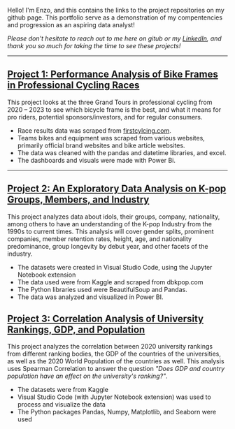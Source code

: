 Hello! I'm Enzo, and this contains the links to the project repositories on my github page. This portfolio serve as a demonstration of my compentencies and progression as an aspiring data analyst!

_Please don't hesitate to reach out to me here on gitub or my [LinkedIn](https://www.linkedin.com/in/enzo-pimentel-002422276/), and thank you so much for taking the time to see these projects!_

---
## [Project 1: Performance Analysis of Bike Frames in Professional Cycling Races](https://github.com/enzopimentel/Bike-Frames-in-Grand-Tour-Wins)

This project looks at the three Grand Tours in professional cycling from 2020 – 2023 to see which bicycle frame is the best, and what it means for pro riders, potential sponsors/investors, and for regular consumers. 

* Race results data was scraped from [firstcylcing.com](https://firstcycling.com/).
* Teams bikes and equipment was scraped from various websites, primarily official brand websites and bike article websites.
* The data was cleaned with the pandas and datetime libraries, and excel.
* The dashboards and visuals were made with Power Bi.
---
## [Project 2: An Exploratory Data Analysis on K-pop Groups, Members, and Industry](https://github.com/enzopimentel/K-pop-Industry-Exploratory-Analysis)

This project analyzes data about idols, their groups, company, nationality, among others to have an understanding of the K-pop Industry from the 1990s to current times. This analysis will cover gender splits, prominent companies, member retention rates, height, age, and nationality predominance, group longevity by debut year, and other facets of the industry.

* The datasets were created in Visual Studio Code, using the Jupyter Notebook extension
* The data used were from Kaggle and scraped from dbkpop.com
* The Python libraries used were BeautifulSoup and Pandas.
* The data was analyzed and visualized in Power BI.

## [Project 3: Correlation Analysis of University Rankings, GDP, and Population](https://github.com/enzopimentel/Uni-Rankin_GDP_World-Population_Correlation)

This project analyzes the correlation between 2020 university rankings from different ranking bodies, the GDP of the countries of the universities, as well as the 2020 World Population of the countries as well. This analysis uses Spearman Correlation to answer the question _"Does GDP and country population have an effect on the university's ranking?"_.

* The datasets were from Kaggle
* Visual Studio Code (with Jupyter Notebook extension) was used to process and visualize the data
* The Python packages Pandas, Numpy, Matplotlib, and Seaborn were used
